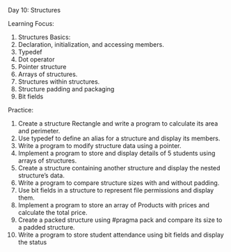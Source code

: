 Day 10: Structures

Learning Focus:

1.	Structures Basics:
2.	Declaration, initialization, and accessing members.
3.	Typedef
4.	Dot operator
5.	Pointer structure
6.	Arrays of structures.
7.	Structures within structures.
8.	Structure padding and packaging
9.	Bit fields

Practice:

1.  Create a structure Rectangle and write a program to calculate its area and perimeter.
2.  Use typedef to define an alias for a structure and display its members.
3.  Write a program to modify structure data using a pointer.
4.  Implement a program to store and display details of 5 students using arrays of structures.
5.  Create a structure containing another structure and display the nested structure’s data.
6.  Write a program to compare structure sizes with and without padding.
7.  Use bit fields in a structure to represent file permissions and display them.
8.  Implement a program to store an array of Products with prices and calculate the total price.
9.  Create a packed structure using #pragma pack and compare its size to a padded structure.
10.  Write a program to store student attendance using bit fields and display the status
